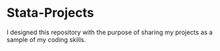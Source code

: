 # Stata-Projects
I designed this repository with the purpose of sharing my projects as a sample of my coding skills. 
